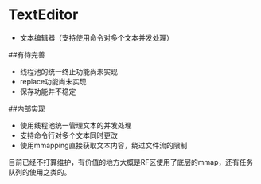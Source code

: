 # TextEditor
- 文本编辑器（支持使用命令对多个文本并发处理）

##有待完善
- 线程池的统一终止功能尚未实现
- replace功能尚未实现
- 保存功能并不稳定

##内部实现
- 使用线程池统一管理文本的并发处理
- 支持命令行对多个文本同时更改
- 使用mmapping直接获取文本内容，绕过文件流的限制

目前已经不打算维护，有价值的地方大概是RF区使用了底层的mmap，还有任务队列的使用之类的。
